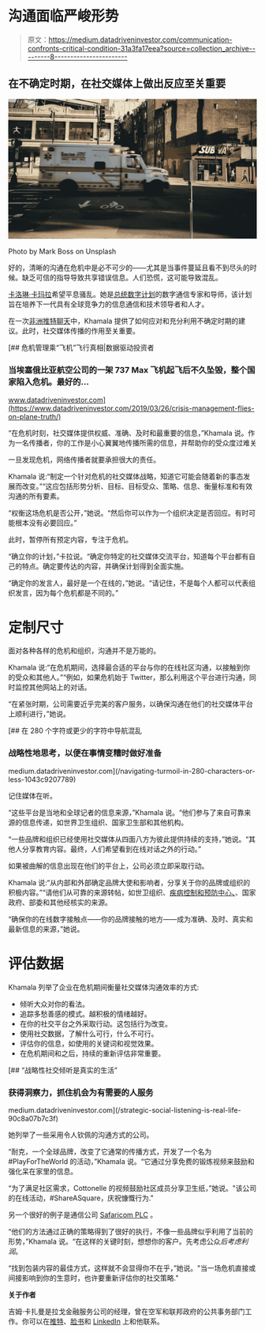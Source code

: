 # 沟通面临严峻形势

> 原文：<https://medium.datadriveninvestor.com/communication-confronts-critical-condition-31a3fa17eea?source=collection_archive---------8----------------------->

## 在不确定时期，在社交媒体上做出反应至关重要

![](img/2e096c646ac3687b388e2ac8b4056eb8.png)

Photo by Mark Boss on Unsplash

好的，清晰的沟通在危机中是必不可少的——尤其是当事件蔓延且看不到尽头的时候。缺乏可信的指导导致共享错误信息。人们恐慌，这可能导致混乱。

[卡洛琳·卡玛拉](https://twitter.com/carolinekhamala/)希望平息骚乱。她是[总统数字计划](https://twitter.com/DigiTalentKenya)的数字通信专家和导师，该计划旨在培养下一代具有全球竞争力的信息通信和技术领导者和人才。

在一次[非洲推特聊天](https://twitter.com/AfricaTweetChat)中，Khamala 提供了如何应对和充分利用不确定时期的建议。此时，社交媒体传播的作用至关重要。

[](https://www.datadriveninvestor.com/2019/03/26/crisis-management-flies-on-plane-truth/) [## 危机管理乘“飞机”飞行真相|数据驱动投资者

### 当埃塞俄比亚航空公司的一架 737 Max 飞机起飞后不久坠毁，整个国家陷入危机。最好的…

www.datadriveninvestor.com](https://www.datadriveninvestor.com/2019/03/26/crisis-management-flies-on-plane-truth/) 

“在危机时刻，社交媒体提供权威、准确、及时和最重要的信息，”Khamala 说。作为一名传播者，你的工作是小心翼翼地传播所需的信息，并帮助你的受众度过难关

一旦发现危机，网络传播者就要承担很大的责任。

Khamala 说:“制定一个针对危机的社交媒体战略，知道它可能会随着新的事态发展而改变。”“这应包括形势分析、目标、目标受众、策略、信息、衡量标准和有效沟通的所有要素。

“权衡这场危机是否公开，”她说。“然后你可以作为一个组织决定是否回应。有时可能根本没有必要回应。”

此时，暂停所有预定内容，专注于危机。

“确立你的计划，”卡拉说。“确定你特定的社交媒体交流平台，知道每个平台都有自己的特点。确定要传达的内容，并确保计划得到全面实施。

“确定你的发言人，最好是一个在线的，”她说。“请记住，不是每个人都可以代表组织发言，因为每个危机都是不同的。”

# **定制尺寸**

面对各种各样的危机和组织，沟通并不是万能的。

Khamala 说:“在危机期间，选择最合适的平台与你的在线社区沟通，以接触到你的受众和其他人。”“例如，如果危机始于 Twitter，那么利用这个平台进行沟通，同时监控其他网站上的对话。

“在紧张时期，公司需要近乎完美的客户服务，以确保沟通在他们的社交媒体平台上顺利进行，”她说。

[](/navigating-turmoil-in-280-characters-or-less-1043c9207789) [## 在 280 个字符或更少的字符中导航混乱

### 战略性地思考，以便在事情变糟时做好准备

medium.datadriveninvestor.com](/navigating-turmoil-in-280-characters-or-less-1043c9207789) 

记住媒体在听。

“这些平台是当地和全球记者的信息来源，”Khamala 说。“他们参与了来自可靠来源的信息传递，如世界卫生组织、国家卫生部和其他机构。

“一些品牌和组织已经使用社交媒体从四面八方为彼此提供持续的支持，”她说。“其他人分享教育内容。最终，人们希望看到在线对话之外的行动。”

如果被曲解的信息出现在他们的平台上，公司必须立即采取行动。

Khamala 说:“从内部和外部确定品牌大使和影响者，分享关于你的品牌或组织的积极内容。”“请他们从可靠的来源转帖，如世卫组织、[疾病控制和预防中心、](https://www.cdc.gov/)、国家政府、部委和其他经核实的来源。

“确保你的在线数字接触点——你的品牌接触的地方——成为准确、及时、真实和最新信息的来源，”她说。

# **评估数据**

Khamala 列举了企业在危机期间衡量社交媒体沟通效率的方式:

*   倾听大众对你的看法。
*   追踪多愁善感的模式。越积极的情绪越好。
*   在你的社交平台之外采取行动。这包括行为改变。
*   使用社交数据，了解什么可行，什么不可行。
*   评估你的信息，如使用的关键词和视觉效果。
*   在危机期间和之后，持续的重新评估非常重要。

[](/strategic-social-listening-is-real-life-90c8a07b7c3f) [## “战略性社交倾听是真实的生活”

### 获得洞察力，抓住机会为有需要的人服务

medium.datadriveninvestor.com](/strategic-social-listening-is-real-life-90c8a07b7c3f) 

她列举了一些采用令人钦佩的沟通方式的公司。

“耐克，一个全球品牌，改变了它通常的传播方式，开发了一个名为#PlayForTheWorld 的活动，”Khamala 说。“它通过分享免费的锻炼视频来鼓励和强化呆在家里的信息。

“为了满足社区需求，Cottonelle 的视频鼓励社区成员分享卫生纸，”她说。"该公司的在线活动，#ShareASquare，庆祝慷慨行为."

另一个很好的例子是通信公司 [Safaricom PLC](https://twitter.com/SafaricomPLC/) 。

“他们的方法通过正确的策略得到了很好的执行，不像一些品牌似乎利用了当前的形势，”Khamala 说。“在这样的关键时刻，想想你的客户。先考虑公众*后考虑利润*。

“找到包装内容的最佳方式，这样就不会显得你不在乎，”她说。"当一场危机直接或间接影响到你的生意时，也许要重新评估你的社交策略."

**关于作者**

吉姆·卡扎曼是拉戈金融服务公司的经理，曾在空军和联邦政府的公共事务部门工作。你可以在[推特](https://twitter.com/JKatzaman)、[脸书](https://www.facebook.com/jim.katzaman)和 [LinkedIn](https://www.linkedin.com/in/jim-katzaman-33641b21/) 上和他联系。